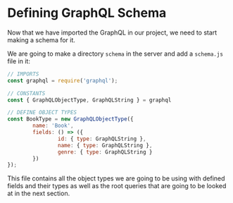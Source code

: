 # Defining GraphQL Schema

Now that we have imported the GraphQL in our project, we need to start making a schema for it.

We are going to make a directory `schema` in the server and add a `schema.js` file in it:

```js
// IMPORTS
const graphql = require('graphql');

// CONSTANTS
const { GraphQLObjectType, GraphQLString } = graphql

// DEFINE OBJECT TYPES
const BookType = new GraphQLObjectType({
        name: 'Book',
        fields: () => ({
                id: { type: GraphQLString },
                name: { type: GraphQLString },
                genre: { type: GraphQLString }
        })
});
```

This file contains all the object types we are going to be using with defined fields and their types as well as the root queries that are going to be looked at in the next section.